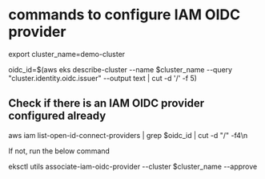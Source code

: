 # commands to configure IAM OIDC provider 


export cluster_name=demo-cluster


oidc_id=$(aws eks describe-cluster --name $cluster_name --query "cluster.identity.oidc.issuer" --output text | cut -d '/' -f 5) 


## Check if there is an IAM OIDC provider configured already

 aws iam list-open-id-connect-providers | grep $oidc_id | cut -d "/" -f4\n 

If not, run the below command

eksctl utils associate-iam-oidc-provider --cluster $cluster_name --approve

